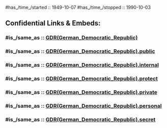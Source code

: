 ﻿---
aliases: 
---

#has_/time_/started :: 1949-10-07 
#has_/time_/stopped  :: 1990-10-03 


## Confidential Links & Embeds: 

### #is_/same_as :: [GDR(German_Democratic_Republic)](/_Standards/Earth/Continent/Europe/Europe~Central/GDR(German_Democratic_Republic).md) 

### #is_/same_as :: [GDR(German_Democratic_Republic).public](/_public/Earth/Continent/Europe/Europe~Central/GDR(German_Democratic_Republic).public.md) 

### #is_/same_as :: [GDR(German_Democratic_Republic).internal](/_internal/Earth/Continent/Europe/Europe~Central/GDR(German_Democratic_Republic).internal.md) 

### #is_/same_as :: [GDR(German_Democratic_Republic).protect](/_protect/Earth/Continent/Europe/Europe~Central/GDR(German_Democratic_Republic).protect.md) 

### #is_/same_as :: [GDR(German_Democratic_Republic).private](/_private/Earth/Continent/Europe/Europe~Central/GDR(German_Democratic_Republic).private.md) 

### #is_/same_as :: [GDR(German_Democratic_Republic).personal](/_personal/Earth/Continent/Europe/Europe~Central/GDR(German_Democratic_Republic).personal.md) 

### #is_/same_as :: [GDR(German_Democratic_Republic).secret](/_secret/Earth/Continent/Europe/Europe~Central/GDR(German_Democratic_Republic).secret.md)

